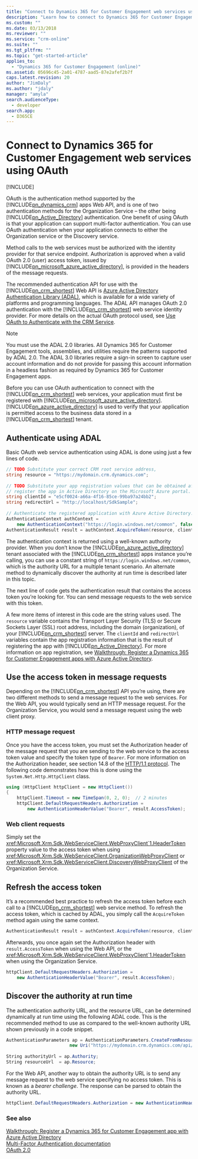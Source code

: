```yaml
---
title: "Connect to Dynamics 365 for Customer Engagement web services using OAuth (Developer Guide for Dynamics 365 for Customer Engagement apps)| MicrosoftDocs"
description: "Learn how to connect to Dynamics 365 for Customer Engagement web services using OAuth and how the ADAL API manages OAuth 2.0 authentication with the Dynamics 365 for Customer Engagement web service identity provider"
ms.custom: ""
ms.date: 03/13/2018
ms.reviewer: ""
ms.service: "crm-online"
ms.suite: ""
ms.tgt_pltfrm: ""
ms.topic: "get-started-article"
applies_to: 
  - "Dynamics 365 for Customer Engagement (online)"
ms.assetid: 05696c45-2a01-4787-aad5-87e2afef2b7f
caps.latest.revision: 20
author: "JimDaly"
ms.author: "jdaly"
manager: "amyla"
search.audienceType: 
  - developer
search.app: 
  - D365CE
---
```

# Connect to Dynamics 365 for Customer Engagement web services using OAuth

[!INCLUDE[](../includes/cc_applies_to_update_9_0_0.md)]

OAuth is the authentication method supported by the [!INCLUDE[pn_dynamics_crm](../includes/pn-dynamics-crm.md)] apps Web API, and is one of two authentication methods for the Organization Service – the other being [!INCLUDE[pn_Active_Directory](../includes/pn-active-directory.md)] authentication. One benefit of using OAuth is that your application can support multi-factor authentication. You can use OAuth authentication when your application connects to either the Organization service or the Discovery service.  
  
 Method calls to the web services must be authorized with the identity provider for that service endpoint. Authorization is approved when a valid              OAuth 2.0 (user) access token, issued by [!INCLUDE[pn_microsoft_azure_active_directory](../includes/pn-microsoft-azure-active-directory.md)], is provided in the headers of the message requests.  
  
 The recommended authentication API for use with the [!INCLUDE[pn_crm_shortest](../includes/pn-crm-shortest.md)] Web API is [Azure Active Directory Authentication Library (ADAL)](https://azure.microsoft.com/en-us/documentation/articles/active-directory-authentication-libraries/), which is available for a wide variety of platforms and programming languages. The ADAL API manages OAuth 2.0 authentication with the [!INCLUDE[pn_crm_shortest](../includes/pn-crm-shortest.md)] web service identity provider. For more details on the actual OAuth protocol used, see [Use OAuth to Authenticate with the CRM Service](http://blogs.msdn.com/b/crm/archive/2013/12/12/use-oauth-to-authenticate-with-the-crm-service.aspx).  
 
> [!NOTE]
> You must use the ADAL 2.0 libraries. All Dynamics 365 for Customer Engagement tools, assemblies, and utilities require the patterns supported by ADAL 2.0.
> The ADAL 3.0 libraries require a sign-in screen to capture user account information and do not provide for passing this account information in a headless fashion as required by Dynamics 365 for Customer Engagement apps. 

Before you can use OAuth authentication to connect with the [!INCLUDE[pn_crm_shortest](../includes/pn-crm-shortest.md)] web services, your application must first be registered with [!INCLUDE[pn_microsoft_azure_active_directory](../includes/pn-microsoft-azure-active-directory.md)]. [!INCLUDE[pn_azure_active_directory](../includes/pn-azure-active-directory.md)] is used to verify that your application is permitted access to the business data stored in a [!INCLUDE[pn_crm_shortest](../includes/pn-crm-shortest.md)] tenant.  
  
## Authenticate using ADAL  
 Basic OAuth web service authentication using ADAL is done using just a few lines of code.  
  
```csharp  
// TODO Substitute your correct CRM root service address,   
string resource = "https://mydomain.crm.dynamics.com";  
  
// TODO Substitute your app registration values that can be obtained after you  
// register the app in Active Directory on the Microsoft Azure portal.  
string clientId = "e5cf0024-a66a-4f16-85ce-99ba97a24bb2";  
string redirectUrl = "http://localhost/SdkSample";  
  
// Authenticate the registered application with Azure Active Directory.  
AuthenticationContext authContext =   
    new AuthenticationContext("https://login.windows.net/common", false);  
AuthenticationResult result = authContext.AcquireToken(resource, clientId, new Uri(redirectUrl));  
```  
  
 The authentication context is returned using a well-known authority provider. When you don’t know the [!INCLUDE[pn_azure_active_directory](../includes/pn-azure-active-directory.md)] tenant associated with the [!INCLUDE[pn_crm_shortest](../includes/pn-crm-shortest.md)] apps instance you’re calling, you can use a constant string of `https://login.windows.net/common`, which is the authority URL for a multiple tenant scenario. An alternate method to dynamically discover the authority at run time is described later in this topic.  
  
 The next line of code gets the authentication result that contains the access token you’re looking for. You can send message requests to the web service with this token.  
  
 A few more items of interest in this code are the string values used. The `resource` variable contains the Transport Layer Security (TLS) or Secure Sockets Layer (SSL) root address, including the domain (organization), of your [!INCLUDE[pn_crm_shortest](../includes/pn-crm-shortest.md)] server. The `clientId` and `redirectUrl` variables contain the app registration information that is the result of registering the app with [!INCLUDE[pn_Active_Directory](../includes/pn-active-directory.md)]. For more information on app registration, see [Walkthrough: Register a Dynamics 365 for Customer Engagement apps with Azure Active Directory](walkthrough-register-dynamics-365-app-azure-active-directory.md).  
  
## Use the access token in message requests  
 Depending on the [!INCLUDE[pn_crm_shortest](../includes/pn-crm-shortest.md)] API you’re using, there are two different methods to send a message request to the web services. For the Web API, you would typically send an HTTP message request. For the Organization Service, you would send a message request using the web client proxy.  
  
### HTTP message request  
 Once you have the access token, you must set the Authorization header of the message request that you are sending to the web service to the access token value and specify the token type of `Bearer`. For more information on the Authorization header, see section 14.8 of the [HTTP/1.1 protocol](http://www.w3.org/Protocols/rfc2616/rfc2616-sec14.html). The following code demonstrates how this is done using the                          `System.Net.Http.HttpClient` class.  
  
```csharp  
using (HttpClient httpClient = new HttpClient())  
{  
    httpClient.Timeout = new TimeSpan(0, 2, 0);  // 2 minutes  
    httpClient.DefaultRequestHeaders.Authorization =   
        new AuthenticationHeaderValue("Bearer", result.AccessToken);  
```  
  
### Web client requests

Simply set the <xref:Microsoft.Xrm.Sdk.WebServiceClient.WebProxyClient`1.HeaderToken> property value to the access token when using <xref:Microsoft.Xrm.Sdk.WebServiceClient.OrganizationWebProxyClient> or <xref:Microsoft.Xrm.Sdk.WebServiceClient.DiscoveryWebProxyClient> of the Organization Service.  
  
## Refresh the access token

It’s a recommended best practice to refresh the access token before each call to a [!INCLUDE[pn_crm_shortest](../includes/pn-crm-shortest.md)] web service method. To refresh the access token, which is cached by ADAL, you simply call the `AcquireToken` method again using the same context.  
  
```csharp    
AuthenticationResult result = authContext.AcquireToken(resource, clientId, new Uri(redirectUrl));  
```  
  
Afterwards, you once again set the Authorization header with `result.AccessToken` when using the Web API, or the <xref:Microsoft.Xrm.Sdk.WebServiceClient.WebProxyClient`1.HeaderToken> when using the Organization Service.  
  
```csharp    
httpClient.DefaultRequestHeaders.Authorization =   
    new AuthenticationHeaderValue("Bearer", result.AccessToken);  
```  
  
## Discover the authority at run time

The authentication authority URL, and the resource URL, can be determined dynamically at run time using the following ADAL code. This is the recommended method to use as compared to the well-known authority URL shown previously in a code snippet.  
  
```csharp    
AuthenticationParameters ap = AuthenticationParameters.CreateFromResourceUrlAsync(  
                        new Uri("https://mydomain.crm.dynamics.com/api/data/")).Result;  
  
String authorityUrl = ap.Authority;  
String resourceUrl  = ap.Resource;  
```  
  
For the Web API, another way to obtain the authority URL is to send any message request to the web service specifying no access token. This is known as a         *bearer challenge*. The response can be parsed to obtain the authority URL.  
  
```csharp  
httpClient.DefaultRequestHeaders.Authorization = new AuthenticationHeaderValue("Bearer", "");  
```  
  
### See also  
 [Walkthrough: Register a Dynamics 365 for Customer Engagement app with Azure Active Directory](walkthrough-register-dynamics-365-app-azure-active-directory.md)   
 [Multi-Factor Authentication documentation](https://azure.microsoft.com/en-us/documentation/services/multi-factor-authentication/)   
 [OAuth 2.0](http://oauth.net/2/)
